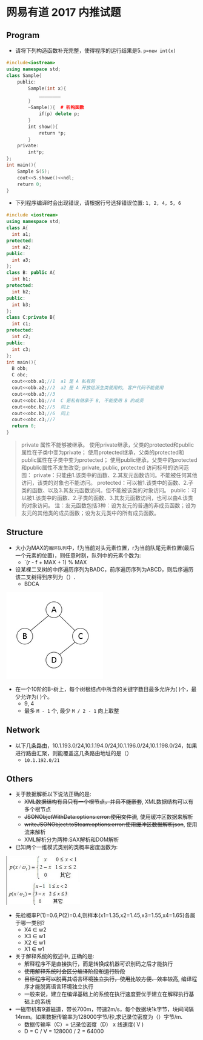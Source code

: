 # 网易有道 2017 内推试题

## Program

- 请将下列构造函数补充完整，使得程序的运行结果是5. `p=new int(x)`

```cpp
#include<iostream>
using namespace std;
class Sample{
    public:
        Sample(int x){
            ________
        }
        ~Sample(){  # 析构函数
            if(p) delete p;
        }
        int show(){
            return *p;
        }
    private:
        int*p;
};
int main(){
    Sample S(5);
    cout<<S.showe()<<ndl;
    return 0;
}
```

- 下列程序编译时会出现错误，请根据行号选择错误位置: `1, 2, 4, 5, 6`

```cpp
#include <iostream>
using namespace std;
class A{
  int a1;
protected:
  int a2;
public:
  int a3;
};
class B: public A{
  int b1;
protected:
  int b2;
public:
  int b3;
};
class C:private B{
  int c1;
protected:
  int c2;
public:
  int c3;
};
int main(){
  B obb;
  C obc;
  cout<<obb.a1;//1  a1 是 A 私有的
  cout<<obb.a2;//2  a2 是 A 开放给派生类使用的, 客户代码不能使用
  cout<<obb.a3;//3
  cout<<obc.b1;//4  C 是私有继承于 B, 不能使用 B 的成员
  cout<<obc.b2;//5  同上
  cout<<obc.b3;//6  同上
  cout<<obc.c3;//7
  return 0;
}
```

> private 属性不能够被继承。
使用private继承，父类的protected和public属性在子类中变为private；
使用protected继承，父类的protected和public属性在子类中变为protected；
使用public继承，父类中的protected和public属性不发生改变;
private, public, protected 访问标号的访问范围：
    private：只能由1.该类中的函数、2.其友元函数访问。不能被任何其他访问，该类的对象也不能访问。
    protected：可以被1.该类中的函数、2.子类的函数、以及3.其友元函数访问。但不能被该类的对象访问。
    public：可以被1.该类中的函数、2.子类的函数、3.其友元函数访问，也可以由4.该类的对象访问。
注：友元函数包括3种：设为友元的普通的非成员函数；设为友元的其他类的成员函数；设为友元类中的所有成员函数。

## Structure

- 大小为MAX的`循环队列`中，f为当前对头元素位置，r为当前队尾元素位置(最后一个元素的位置)，则任意时刻，队列中的元素个数为:
    - `(r - f + MAX + 1) % MAX
- 设某棵二叉树的中序遍历序列为BADC，前序遍历序列为ABCD，则后序遍历该二叉树得到序列为（）.
    - BDCA

![8](8.jpg)

- 在一个10阶的B-树上，每个树根结点中所含的关键字数目最多允许为( )个，最少允许为( )个。
    - 9, 4
    - 最多 `M - 1` 个, 最少 `M / 2 - 1` 向上取整

## Network

- 以下几条路由，10.1.193.0/24,10.1.194.0/24,10.1.196.0/24,10.1.198.0/24，如果进行路由汇聚，则能覆盖这几条路由地址的是（）
    - `10.1.192.0/21`

## Others

- 关于数据解析以下说法正确的是:
    - ~~XML数据结构有且只有一个根节点，并且不能嵌套~~, XML数据结构可以有多个根节点
    - ~~JSONObjetWithData:options:error:使用文件流~~, 使用缓冲区数据来解析
    - ~~writeJSONObject:toSteam:options:error:使用缓冲区数据解析json~~, 使用流来解析
    - XML解析分为两种:SAX解析和DOM解析
- 已知两个一维模式类别的类概率密度函数为:

![3](3.png)

- 先验概率P(1)=0.6,P(2)=0.4,则样本{x1=1.35,x2=1.45,x3=1.55,x4=1.65}各属于哪一类别?
    - X4 ∈ w2
    - X3 ∈ w1
    - X2 ∈ w1
    - X1 ∈ w1
- 关于解释系统的叙述中, 正确的是:
    - 解释程序不是直接执行，而是转换成机器可识别码之后才能执行
    - ~~使用解释系统时会区分编译阶段和运行阶段~~
    - ~~目标程序可以脱离其语言环境独立执行，使用比较方便、效率较高~~, 编译程序才能脱离语言环境独立执行
    - 一般来说，建立在编译基础上的系统在执行速度要优于建立在解释执行基础上的系统
- 一磁带机有9道磁道，带长700m，带速2m/s，每个数据块1k字节，块间间隔14mm。如果数据传输率为128000字节/秒,求记录位密度为（）字节/m.
    - 数据传输率（C）= 记录位密度（D） x   线速度( V )
    - D = C / V = 128000 / 2 = 64000
